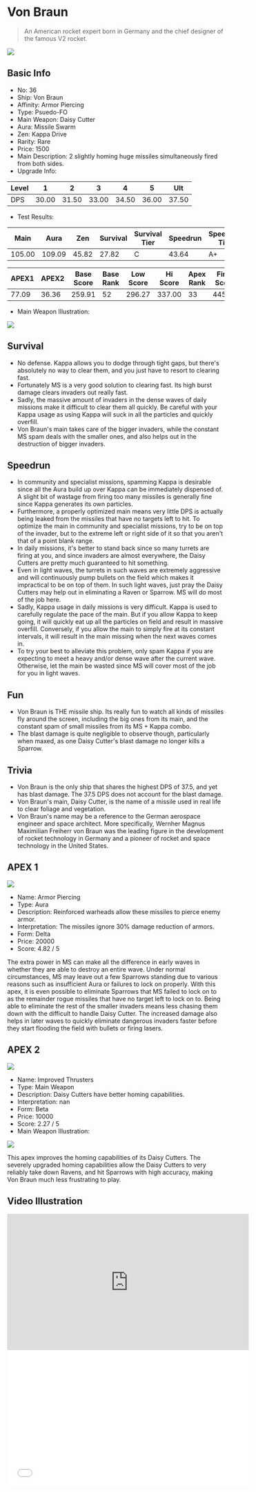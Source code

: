 # Von Braun

> An American rocket expert born in Germany and the chief designer of the famous V2 rocket.

<img src="/ships/ship_36.png" style={{zoom:1}}/>

## Basic Info

- No: 36
- Ship: Von Braun
- Affinity: Armor Piercing
- Type: Psuedo-FO
- Main Weapon: Daisy Cutter
- Aura: Missile Swarm
- Zen: Kappa Drive
- Rarity: Rare
- Price: 1500
- Main Description: 2 slightly homing huge missiles simultaneously fired from both sides.
- Upgrade Info: 

| Level | 1 | 2 | 3 | 4 | 5 | Ult |
|--|--|--|--|--|--|--|
| DPS | 30.00 | 31.50 | 33.00 | 34.50 | 36.00 | 37.50 |

- Test Results: 

| Main | Aura | Zen | Survival | Survival Tier | Speedrun | Speedrun Tier | Fun | Fun Tier |
|--|--|--|--|--|--|--|--|--|
| 105.00 | 109.09 | 45.82 | 27.82 | C | 43.64 | A+ | 36.55 | B+ |

| APEX1 | APEX2 | Base Score | Base Rank | Low Score | Hi Score | Apex Rank | Final Score | FinalRank |
|--|--|--|--|--|--|--|--|--|
| 77.09 | 36.36 | 259.91 | 52 | 296.27 | 337.00 | 33 | 445.00 | 34 |

- Main Weapon Illustration:

<img src="/illustration/main_36.gif" style={{zoom:1}}/>

## Survival

- No defense. Kappa allows you to dodge through tight gaps, but there's absolutely no way to clear them, and you just have to resort to clearing fast.
- Fortunately MS is a very good solution to clearing fast. Its high burst damage clears invaders out really fast.
- Sadly, the massive amount of invaders in the dense waves of daily missions make it difficult to clear them all quickly. Be careful with your Kappa usage as using Kappa will suck in all the particles and quickly overfill.
- Von Braun's main takes care of the bigger invaders, while the constant MS spam deals with the smaller ones, and also helps out in the destruction of bigger invaders.

## Speedrun

- In community and specialist missions, spamming Kappa is desirable since all the Aura build up over Kappa can be immediately dispensed of. A slight bit of wastage from firing too many missiles is generally fine since Kappa generates its own particles.
- Furthermore, a properly optimized main means very little DPS is actually being leaked from the missiles that have no targets left to hit. To optimize the main in community and specialist missions, try to be on top of the invader, but to the extreme left or right side of it so that you aren't that of a point blank range.
- In daily missions, it's better to stand back since so many turrets are firing at you, and since invaders are almost everywhere, the Daisy Cutters are pretty much guaranteed to hit something.
- Even in light waves, the turrets in such waves are extremely aggressive and will continuously pump bullets on the field which makes it impractical to be on top of them. In such light waves, just pray the Daisy Cutters may help out in eliminating a Raven or Sparrow. MS will do most of the job here.
- Sadly, Kappa usage in daily missions is very difficult. Kappa is used to carefully regulate the pace of the main. But if you allow Kappa to keep going, it will quickly eat up all the particles on field and result in massive overfill. Conversely, if you allow the main to simply fire at its constant intervals, it will result in the main missing when the next waves comes in.
- To try your best to alleviate this problem, only spam Kappa if you are expecting to meet a heavy and/or dense wave after the current wave. Otherwise, let the main be wasted since MS will cover most of the job for you in light waves.

## Fun

- Von Braun is THE missile ship. Its really fun to watch all kinds of missiles fly around the screen, including the big ones from its main, and the constant spam of small missiles from its MS + Kappa combo.
- The blast damage is quite negligible to observe though, particularly when maxed, as one Daisy Cutter's blast damage no longer kills a Sparrow.

## Trivia

- Von Braun is the only ship that shares the highest DPS of 37.5, and yet has blast damage. The 37.5 DPS does not account for the blast damage.
- Von Braun's main, Daisy Cutter, is the name of a missile used in real life to clear foliage and vegetation.
- Von Braun's name may be a reference to the German aerospace engineer and space architect. More specifically, Wernher Magnus Maximilian Freiherr von Braun was the leading figure in the development of rocket technology in Germany and a pioneer of rocket and space technology in the United States.

## APEX 1

<img src="/ships/ship_36_apex_1.png" style={{zoom:1}}/>

- Name: Armor Piercing
- Type: Aura
- Description: Reinforced warheads allow these missiles to pierce enemy armor.
- Interpretation: The missiles ignore 30% damage reduction of armors.
- Form: Delta
- Price: 20000
- Score: 4.82 / 5

The extra power in MS can make all the difference in early waves in whether they are able to destroy an entire wave. Under normal circumstances, MS may leave out a few Sparrows standing due to various reasons such as insufficient Aura or failures to lock on properly. With this apex, it is even possible to eliminate Sparrows that MS failed to lock on to as the remainder rogue missiles that have no target left to lock on to. Being able to eliminate the rest of the smaller invaders means less chasing them down with the difficult to handle Daisy Cutter. The increased damage also helps in later waves to quickly eliminate dangerous invaders faster before they start flooding the field with bullets or firing lasers.

## APEX 2

<img src="/ships/ship_36_apex_2.png" style={{zoom:1}}/>

- Name: Improved Thrusters
- Type: Main Weapon
- Description: Daisy Cutters have better homing capabilities.
- Interpretation: nan
- Form: Beta
- Price: 10000
- Score: 2.27 / 5
- Main Weapon Illustration:

<img src="/illustration/main_36_beta.gif" style={{zoom:1}}/>

This apex improves the homing capabilities of its Daisy Cutters. The severely upgraded homing capabilities allow the Daisy Cutters to very reliably take down Ravens, and hit Sparrows with high accuracy, making Von Braun much less frustrating to play.

## Video Illustration

<iframe width="560" height="315" src="https://www.youtube.com/embed/RrhLAv8oHv4?si=DVSmM2-x_j8tVo50" title="YouTube video player" frameborder="0" allow="accelerometer; autoplay; clipboard-write; encrypted-media; gyroscope; picture-in-picture; web-share" referrerpolicy="strict-origin-when-cross-origin" allowfullscreen></iframe>

<br/>

<iframe width="560" height="315" src="//player.bilibili.com/player.html?aid=391012688&bvid=BV12d4y1s7xV&cid=917157253&p=1&autoplay=false" scrolling="no" border="0" frameborder="no" allow="accelerometer; autoplay; clipboard-write; encrypted-media; gyroscope; picture-in-picture; web-share" framespacing="0" allowfullscreen="true"> </iframe>